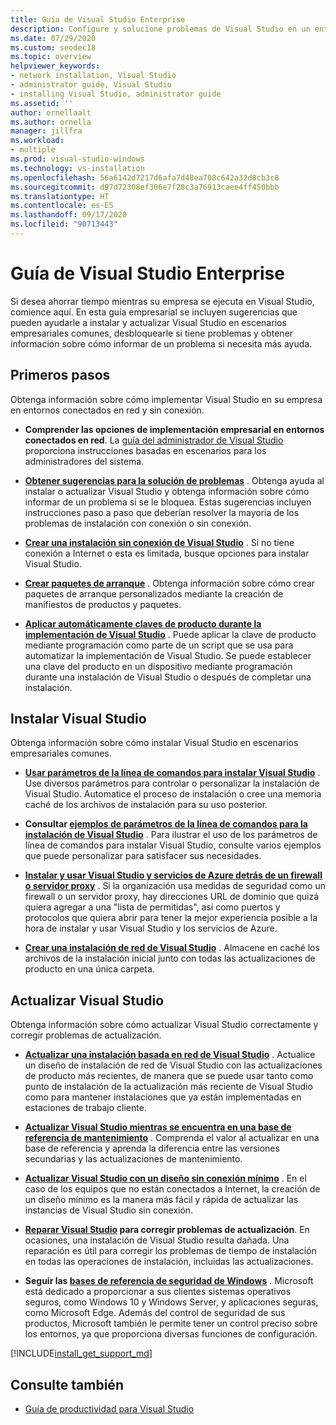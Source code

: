 ```yaml
---
title: Guía de Visual Studio Enterprise
description: Configure y solucione problemas de Visual Studio en un entorno empresarial.
ms.date: 07/29/2020
ms.custom: seodec18
ms.topic: overview
helpviewer_keywords:
- network installation, Visual Studio
- administrator guide, Visual Studio
- installing Visual Studio, administrator guide
ms.assetid: ''
author: ornellaalt
ms.author: ornella
manager: jillfra
ms.workload:
- multiple
ms.prod: visual-studio-windows
ms.technology: vs-installation
ms.openlocfilehash: 56a6142d7217d6afa7d48ea708c642a32d8cb3c8
ms.sourcegitcommit: d97d72308ef306e7f28c3a76913caee4ff450bbb
ms.translationtype: HT
ms.contentlocale: es-ES
ms.lasthandoff: 09/17/2020
ms.locfileid: "90713443"
---
```

# <a name="visual-studio-enterprise-guide"></a>Guía de Visual Studio Enterprise
Si desea ahorrar tiempo mientras su empresa se ejecuta en Visual Studio, comience aquí. En esta guía empresarial se incluyen sugerencias que pueden ayudarle a instalar y actualizar Visual Studio en escenarios empresariales comunes, desbloquearle si tiene problemas y obtener información sobre cómo informar de un problema si necesita más ayuda. 

## <a name="get-started"></a>Primeros pasos 
Obtenga información sobre cómo implementar Visual Studio en su empresa en entornos conectados en red y sin conexión. 

- **Comprender las opciones de implementación empresarial en entornos conectados en red**. La [guía del administrador de Visual Studio](visual-studio-administrator-guide.md) proporciona instrucciones basadas en escenarios para los administradores del sistema. 

- **[Obtener sugerencias para la solución de problemas](troubleshooting-installation-issues.md)** . Obtenga ayuda al instalar o actualizar Visual Studio y obtenga información sobre cómo informar de un problema si se le bloquea. Estas sugerencias incluyen instrucciones paso a paso que deberían resolver la mayoría de los problemas de instalación con conexión o sin conexión. 

- **[Crear una instalación sin conexión de Visual Studio](create-an-offline-installation-of-visual-studio.md)** . Si no tiene conexión a Internet o esta es limitada, busque opciones para instalar Visual Studio. 

- **[Crear paquetes de arranque](../deployment/creating-bootstrapper-packages.md)** . Obtenga información sobre cómo crear paquetes de arranque personalizados mediante la creación de manifiestos de productos y paquetes. 

- **[Aplicar automáticamente claves de producto durante la implementación de Visual Studio](automatically-apply-product-keys-when-deploying-visual-studio.md)** . Puede aplicar la clave de producto mediante programación como parte de un script que se usa para automatizar la implementación de Visual Studio. Se puede establecer una clave del producto en un dispositivo mediante programación durante una instalación de Visual Studio o después de completar una instalación. 

## <a name="install-visual-studio"></a>Instalar Visual Studio 

Obtenga información sobre cómo instalar Visual Studio en escenarios empresariales comunes. 

- **[Usar parámetros de la línea de comandos para instalar Visual Studio](use-command-line-parameters-to-install-visual-studio.md)** . Use diversos parámetros para controlar o personalizar la instalación de Visual Studio. Automatice el proceso de instalación o cree una memoria caché de los archivos de instalación para su uso posterior. 

- **Consultar [ejemplos de parámetros de la línea de comandos para la instalación de Visual Studio](command-line-parameter-examples.md)** . Para ilustrar el uso de los parámetros de línea de comandos para instalar Visual Studio, consulte varios ejemplos que puede personalizar para satisfacer sus necesidades. 

- **[Instalar y usar Visual Studio y servicios de Azure detrás de un firewall o servidor proxy](install-and-use-visual-studio-behind-a-firewall-or-proxy-server.md)** . Si la organización usa medidas de seguridad como un firewall o un servidor proxy, hay direcciones URL de dominio que quizá quiera agregar a una "lista de permitidas", así como puertos y protocolos que quiera abrir para tener la mejor experiencia posible a la hora de instalar y usar Visual Studio y los servicios de Azure. 

- **[Crear una instalación de red de Visual Studio](create-a-network-installation-of-visual-studio.md)** . Almacene en caché los archivos de la instalación inicial junto con todas las actualizaciones de producto en una única carpeta.  

## <a name="update-visual-studio"></a>Actualizar Visual Studio 

Obtenga información sobre cómo actualizar Visual Studio correctamente y corregir problemas de actualización. 

- **[Actualizar una instalación basada en red de Visual Studio](update-a-network-installation-of-visual-studio.md)** . Actualice un diseño de instalación de red de Visual Studio con las actualizaciones de producto más recientes, de manera que se puede usar tanto como punto de instalación de la actualización más reciente de Visual Studio como para mantener instalaciones que ya están implementadas en estaciones de trabajo cliente.

- **[Actualizar Visual Studio mientras se encuentra en una base de referencia de mantenimiento](update-servicing-baseline.md)** . Comprenda el valor al actualizar en una base de referencia y aprenda la diferencia entre las versiones secundarias y las actualizaciones de mantenimiento. 

- **[Actualizar Visual Studio con un diseño sin conexión mínimo](update-minimal-layout.md)** . En el caso de los equipos que no están conectados a Internet, la creación de un diseño mínimo es la manera más fácil y rápida de actualizar las instancias de Visual Studio sin conexión.

- **[Reparar Visual Studio](repair-visual-studio.md) para corregir problemas de actualización**. En ocasiones, una instalación de Visual Studio resulta dañada. Una reparación es útil para corregir los problemas de tiempo de instalación en todas las operaciones de instalación, incluidas las actualizaciones. 

- **Seguir las [bases de referencia de seguridad de Windows](/windows/security/threat-protection/windows-security-baselines)** . Microsoft está dedicado a proporcionar a sus clientes sistemas operativos seguros, como Windows 10 y Windows Server, y aplicaciones seguras, como Microsoft Edge. Además del control de seguridad de sus productos, Microsoft también le permite tener un control preciso sobre los entornos, ya que proporciona diversas funciones de configuración. 

[!INCLUDE[install_get_support_md](includes/install_get_support_md.md)]

## <a name="see-also"></a>Consulte también 

- [Guía de productividad para Visual Studio](../ide/productivity-features.md)